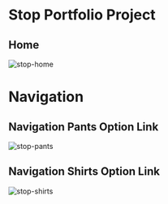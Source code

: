 # Stop Portfolio Project 
## Home
![stop-home](https://user-images.githubusercontent.com/51460153/152671630-1db39d57-f5b7-47fa-9182-c19abec5fdcf.png)

# Navigation
## Navigation Pants Option Link
![stop-pants](https://user-images.githubusercontent.com/51460153/152671685-ea244350-2f95-4eaa-9529-a8b35175ea08.png)

## Navigation Shirts Option Link
![stop-shirts](https://user-images.githubusercontent.com/51460153/152671758-96d2d688-986c-4a4f-8d42-3713ee666827.png)


